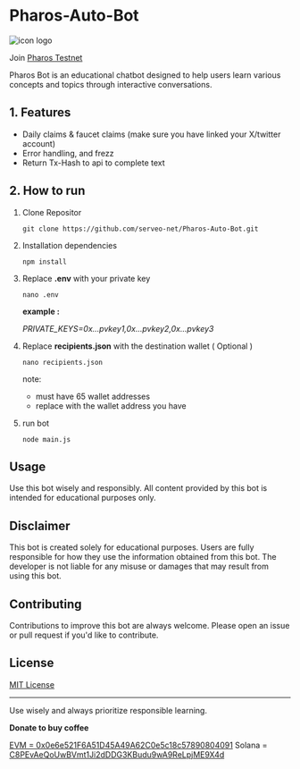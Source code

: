 # Pharos-Auto-Bot

![icon logo]([https://www.google.com/imgres?q=pharos%20testnet&imgurl=https%3A%2F%2Fpbs.twimg.com%2Fprofile_images%2F1899385457047412736%2FvfvmbKVj_400x400.jpg&imgrefurl=https%3A%2F%2Fx.com%2Fpharos_network&docid=y8NRSMJE2zKC_M&tbnid=Kbb_2gLDzQwYoM&vet=12ahUKEwiev97DgcCNAxWXPUQIHS56LLwQM3oECGsQAA..i&w=400&h=400&hcb=2&ved=2ahUKEwiev97DgcCNAxWXPUQIHS56LLwQM3oECGsQAA](https://www.google.com/imgres?q=pharos%20testnet&imgurl=https%3A%2F%2Fimg.cryptorank.io%2Fcoins%2Fpharos1731308644189.png&imgrefurl=https%3A%2F%2Fcryptorank.io%2Fdrophunting%2Fpharos-activity796&docid=30NEEV1qSTSODM&tbnid=7OahckdMJOovMM&vet=12ahUKEwiev97DgcCNAxWXPUQIHS56LLwQM3oECBgQAA..i&w=400&h=400&hcb=2&ved=2ahUKEwiev97DgcCNAxWXPUQIHS56LLwQM3oECBgQAA))

Join [Pharos Testnet](https://testnet.pharosnetwork.xyz/experience?inviteCode=reEZLdnbFy2qCwb0)

Pharos Bot is an educational chatbot designed to help users learn various concepts and topics through interactive conversations.

## 1. Features

- Daily claims & faucet claims (make sure you have linked your X/twitter account)
- Error handling, and frezz
- Return Tx-Hash to api to complete text

## 2. How to run

1. Clone Repositor
   ```
   git clone https://github.com/serveo-net/Pharos-Auto-Bot.git
   ```
2. Installation dependencies
   ```
   npm install
   ```
3. Replace **.env** with your private key
   ```
   nano .env
   ```
   **example :**
   
   *PRIVATE_KEYS=0x...pvkey1,0x...pvkey2,0x...pvkey3*

4. Replace **recipients.json** with the destination wallet ( Optional )
   ```
   nano recipients.json
   ```
   note:
   - must have 65 wallet addresses
   - replace with the wallet address you have
     
5. run bot
   ```
   node main.js
   ```
   
## Usage

Use this bot wisely and responsibly. All content provided by this bot is intended for educational purposes only.

## Disclaimer

This bot is created solely for educational purposes. Users are fully responsible for how they use the information obtained from this bot. The developer is not liable for any misuse or damages that may result from using this bot.

## Contributing

Contributions to improve this bot are always welcome. Please open an issue or pull request if you'd like to contribute.

## License

[MIT License](LICENSE)

---

Use wisely and always prioritize responsible learning.

**Donate to buy coffee**

[EVM = 0x0e6e521F6A51D45A49A62C0e5c18c57890804091](0x0e6e521F6A51D45A49A62C0e5c18c57890804091)
Solana = [C8PEvAeQoUwBVmt1Ji2dDDG3KBudu9wA9ReLpjME9X4d](C8PEvAeQoUwBVmt1Ji2dDDG3KBudu9wA9ReLpjME9X4d)
